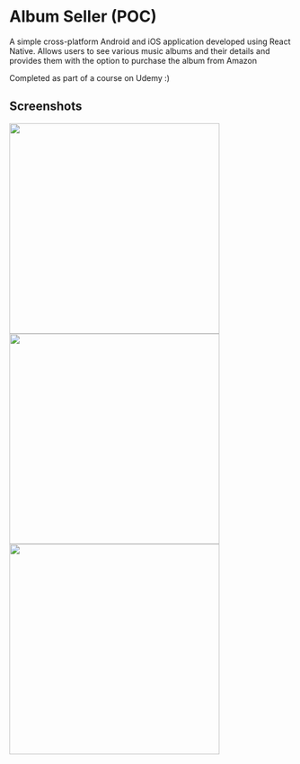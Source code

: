 # Album Seller (POC)

A simple cross-platform Android and iOS application developed using React Native. Allows users to see various music albums and their details and provides them with the option to purchase the album from Amazon

Completed as part of a course on Udemy :)

## Screenshots

<img src="https://user-images.githubusercontent.com/28017034/29744926-58995832-8a74-11e7-9e35-36f827494324.jpg" width="374" />

<img src="https://user-images.githubusercontent.com/28017034/29744927-58a96fd8-8a74-11e7-9d4b-0de7353b9c54.jpg" width="374" />

<img src="https://user-images.githubusercontent.com/28017034/29744928-58ae804a-8a74-11e7-801b-17b7a07516c3.jpg" width="374" />
